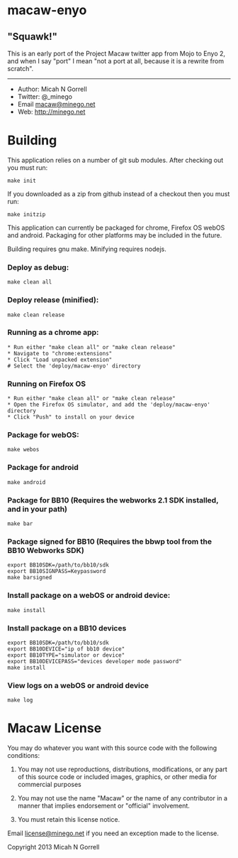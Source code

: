 macaw-enyo
================================================================================

"Squawk!"
--------------------------------------------------------------------------------


This is an early port of the Project Macaw twitter app from Mojo to Enyo 2, and
when I say "port" I mean "not a port at all, because it is a rewrite from
scratch".


--------------------------------------------------------------------------------


* Author: 	Micah N Gorrell
* Twitter:	@_minego
* Email		macaw@minego.net
* Web:		http://minego.net


Building
================================================================================

This application relies on a number of git sub modules. After checking out you
must run:

	make init

If you downloaded as a zip from github instead of a checkout then you must run:

	make initzip


This application can currently be packaged for chrome, Firefox OS webOS and
android.  Packaging for other platforms may be included in the future.

Building requires gnu make. Minifying requires nodejs.

### Deploy as debug:
	make clean all

### Deploy release (minified):
	make clean release

### Running as a chrome app:
	* Run either "make clean all" or "make clean release"
	* Navigate to "chrome:extensions"
	* Click "Load unpacked extension"
	# Select the 'deploy/macaw-enyo' directory

### Running on Firefox OS
	* Run either "make clean all" or "make clean release"
	* Open the Firefox OS simulator, and add the 'deploy/macaw-enyo' directory
	* Click "Push" to install on your device

### Package for webOS:
	make webos

### Package for android
	make android

### Package for BB10 (Requires the webworks 2.1 SDK installed, and in your path)
	make bar

### Package signed for BB10 (Requires the bbwp tool from the BB10 Webworks SDK)
	export BB10SDK=/path/to/bb10/sdk
	export BB10SIGNPASS=Keypassword
	make barsigned

### Install package on a webOS or android device:
	make install

### Install package on a BB10 devices
	export BB10SDK=/path/to/bb10/sdk
	export BB10DEVICE="ip of bb10 device"
	export BB10TYPE="simulator or device"
	export BB10DEVICEPASS="devices developer mode password"
	make install

### View logs on a webOS or android device
	make log

Macaw License
================================================================================

You may do whatever you want with this source code with the following conditions:
 1.	You may not use reproductions, distributions, modifications, or any part of
	this source code or included images, graphics, or other media for commercial
	purposes

 2.	You may not use the name "Macaw" or the name of any contributor in a manner
	that implies endorsement or "official" involvement.

 3.	You must retain this license notice.

Email license@minego.net if you need an exception made to the license.

Copyright 2013 Micah N Gorrell


